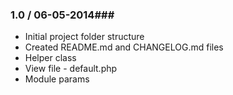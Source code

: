 ### 1.0 / 06-05-2014###

* Initial project folder structure
* Created README.md and CHANGELOG.md files
* Helper class
* View file - default.php
* Module params